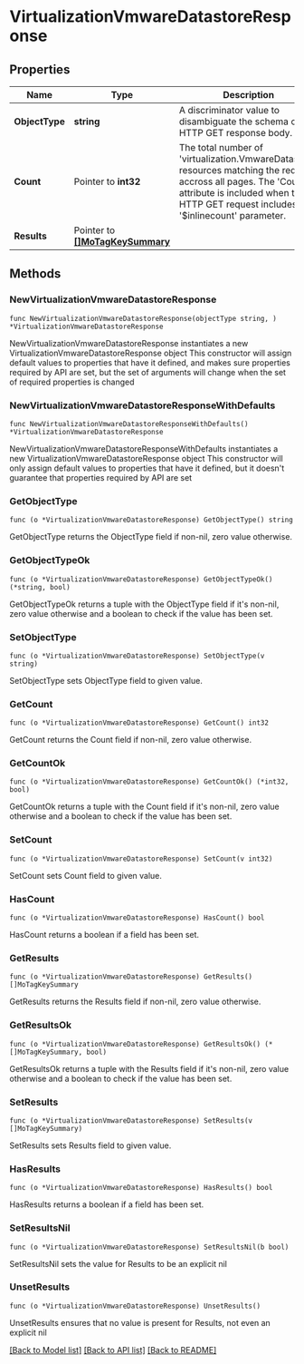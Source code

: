 # VirtualizationVmwareDatastoreResponse

## Properties

Name | Type | Description | Notes
------------ | ------------- | ------------- | -------------
**ObjectType** | **string** | A discriminator value to disambiguate the schema of a HTTP GET response body. | 
**Count** | Pointer to **int32** | The total number of &#39;virtualization.VmwareDatastore&#39; resources matching the request, accross all pages. The &#39;Count&#39; attribute is included when the HTTP GET request includes the &#39;$inlinecount&#39; parameter. | [optional] 
**Results** | Pointer to [**[]MoTagKeySummary**](MoTagKeySummary.md) |  | [optional] 

## Methods

### NewVirtualizationVmwareDatastoreResponse

`func NewVirtualizationVmwareDatastoreResponse(objectType string, ) *VirtualizationVmwareDatastoreResponse`

NewVirtualizationVmwareDatastoreResponse instantiates a new VirtualizationVmwareDatastoreResponse object
This constructor will assign default values to properties that have it defined,
and makes sure properties required by API are set, but the set of arguments
will change when the set of required properties is changed

### NewVirtualizationVmwareDatastoreResponseWithDefaults

`func NewVirtualizationVmwareDatastoreResponseWithDefaults() *VirtualizationVmwareDatastoreResponse`

NewVirtualizationVmwareDatastoreResponseWithDefaults instantiates a new VirtualizationVmwareDatastoreResponse object
This constructor will only assign default values to properties that have it defined,
but it doesn't guarantee that properties required by API are set

### GetObjectType

`func (o *VirtualizationVmwareDatastoreResponse) GetObjectType() string`

GetObjectType returns the ObjectType field if non-nil, zero value otherwise.

### GetObjectTypeOk

`func (o *VirtualizationVmwareDatastoreResponse) GetObjectTypeOk() (*string, bool)`

GetObjectTypeOk returns a tuple with the ObjectType field if it's non-nil, zero value otherwise
and a boolean to check if the value has been set.

### SetObjectType

`func (o *VirtualizationVmwareDatastoreResponse) SetObjectType(v string)`

SetObjectType sets ObjectType field to given value.


### GetCount

`func (o *VirtualizationVmwareDatastoreResponse) GetCount() int32`

GetCount returns the Count field if non-nil, zero value otherwise.

### GetCountOk

`func (o *VirtualizationVmwareDatastoreResponse) GetCountOk() (*int32, bool)`

GetCountOk returns a tuple with the Count field if it's non-nil, zero value otherwise
and a boolean to check if the value has been set.

### SetCount

`func (o *VirtualizationVmwareDatastoreResponse) SetCount(v int32)`

SetCount sets Count field to given value.

### HasCount

`func (o *VirtualizationVmwareDatastoreResponse) HasCount() bool`

HasCount returns a boolean if a field has been set.

### GetResults

`func (o *VirtualizationVmwareDatastoreResponse) GetResults() []MoTagKeySummary`

GetResults returns the Results field if non-nil, zero value otherwise.

### GetResultsOk

`func (o *VirtualizationVmwareDatastoreResponse) GetResultsOk() (*[]MoTagKeySummary, bool)`

GetResultsOk returns a tuple with the Results field if it's non-nil, zero value otherwise
and a boolean to check if the value has been set.

### SetResults

`func (o *VirtualizationVmwareDatastoreResponse) SetResults(v []MoTagKeySummary)`

SetResults sets Results field to given value.

### HasResults

`func (o *VirtualizationVmwareDatastoreResponse) HasResults() bool`

HasResults returns a boolean if a field has been set.

### SetResultsNil

`func (o *VirtualizationVmwareDatastoreResponse) SetResultsNil(b bool)`

 SetResultsNil sets the value for Results to be an explicit nil

### UnsetResults
`func (o *VirtualizationVmwareDatastoreResponse) UnsetResults()`

UnsetResults ensures that no value is present for Results, not even an explicit nil

[[Back to Model list]](../README.md#documentation-for-models) [[Back to API list]](../README.md#documentation-for-api-endpoints) [[Back to README]](../README.md)


